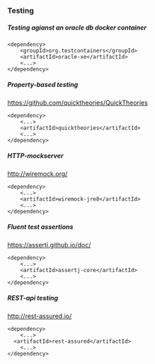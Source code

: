 ### Testing


##### Testing agianst an oracle db docker container
```
<dependency>
    <groupId>org.testcontainers</groupId>
    <artifactId>oracle-xe</artifactId>
    <...>
</dependency>
```

##### Property-based testing
https://github.com/quicktheories/QuickTheories
```$xslt
<dependency>
    <...>
    <artifactId>quicktheories</artifactId>
    <...>
</dependency>
```

##### HTTP-mockserver
http://wiremock.org/
```
<dependency>
    <...>
    <artifactId>wiremock-jre8</artifactId>
    <...>
</dependency>
```

##### Fluent test assertions
https://assertj.github.io/doc/
```
<dependency>
    <...>
    <artifactId>assertj-core</artifactId>
    <...>
</dependency>
```

##### REST-api testing
http://rest-assured.io/
```
<dependency>
    <...>
  <artifactId>rest-assured</artifactId>
    <...>
</dependency>
```
